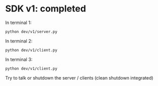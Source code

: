 # SDK v1: completed

In terminal 1:
```
python dev/v1/server.py
```

In terminal 2:
```
python dev/v1/client.py
```

In terminal 3:
```
python dev/v1/client.py
```

Try to talk or shutdown the server / clients (clean shutdown integrated)